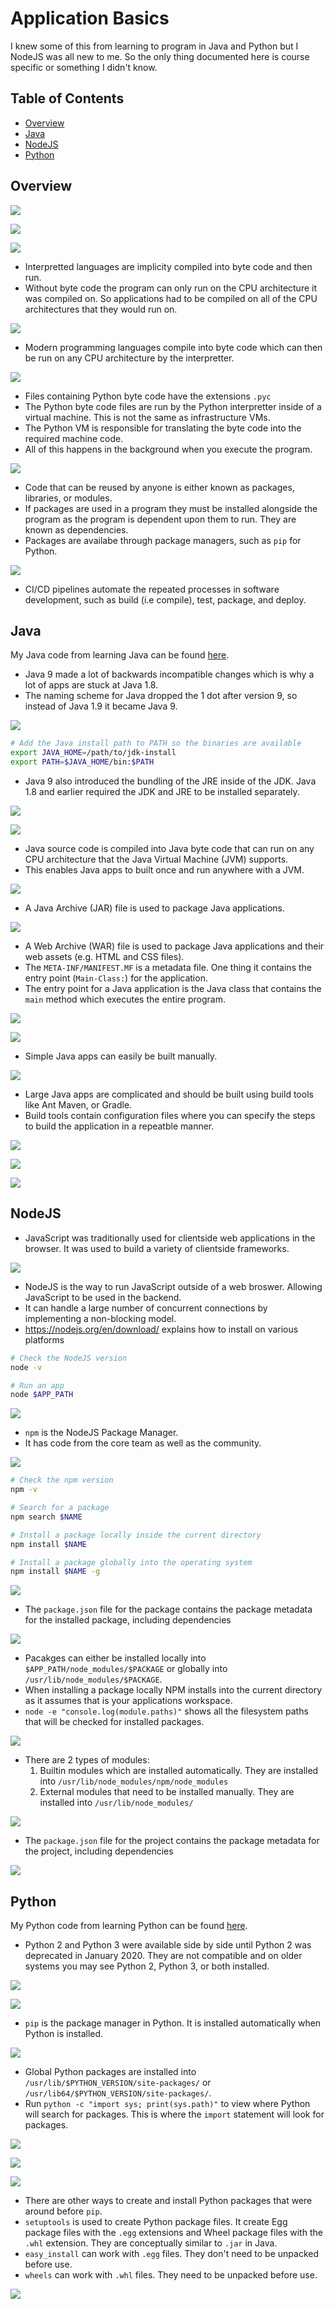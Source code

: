 # Application Basics <!-- omit in toc -->

I knew some of this from learning to program in Java and Python but I NodeJS was all new to me. So the only thing documented here is course specific or something I didn't know.

## Table of Contents <!-- omit in toc -->

- [Overview](#overview)
- [Java](#java)
- [NodeJS](#nodejs)
- [Python](#python)

## Overview

![](images/apps01.png)

![](images/apps02.png)

![](images/apps03.png)

* Interpretted languages are implicity compiled into byte code and then run.
* Without byte code the program can only run on the CPU architecture it was compiled on. So applications had to be compiled on all of the CPU architectures that they would run on.

![](images/apps04.png)

* Modern programming languages compile into byte code which can then be run on any CPU architecture by the interpretter.

![](images/apps05.png)

* Files containing Python byte code have the extensions `.pyc`
* The Python byte code files are run by the Python interpretter inside of a virtual machine. This is not the same as infrastructure VMs.
* The Python VM is responsible for translating the byte code into the required machine code.
* All of this happens in the background when you execute the program.

![](images/apps06.png)

* Code that can be reused by anyone is either known as packages, libraries, or modules.
* If packages are used in a program they must be installed alongside the program as the program is dependent upon them to run. They are known as dependencies.
* Packages are availabe through package managers, such as `pip` for Python.

![](images/apps07.png)

* CI/CD pipelines automate the repeated processes in software development, such as build (i.e compile), test, package, and deploy.

## Java

My Java code from learning Java can be found [here](https://github.com/dallas-hall/learning-java).

* Java 9 made a lot of backwards incompatible changes which is why a lot of apps are stuck at Java 1.8.
* The naming scheme for Java dropped the 1 dot after version 9, so instead of Java 1.9 it became Java 9.

![](images/java01.png)

```bash
# Add the Java install path to PATH so the binaries are available
export JAVA_HOME=/path/to/jdk-install
export PATH=$JAVA_HOME/bin:$PATH
```

* Java 9 also introduced the bundling of the JRE inside of the JDK. Java 1.8 and earlier required the JDK and JRE to be installed separately.

![](images/java02.png)

![](images/java03.png)

* Java source code is compiled into Java byte code that can run on any CPU architecture that the Java Virtual Machine (JVM) supports.
* This enables Java apps to built once and run anywhere with a JVM.

![](images/java04.png)

* A Java Archive (JAR) file is used to package Java applications.

![](images/java05.png)

* A Web Archive (WAR) file is used to package Java applications and their web assets (e.g. HTML and CSS files).
* The `META-INF/MANIFEST.MF` is a metadata file. One thing it contains the entry point (`Main-Class:`) for the application.
* The entry point for a Java application is the Java class that contains the `main` method which executes the entire program.

![](images/java06.png)

![](images/java07.png)

* Simple Java apps can easily be built manually.

![](images/java08.png)

* Large Java apps are complicated and should be built using build tools like Ant Maven, or Gradle.
* Build tools contain configuration files where you can specify the steps to build the application in a repeatble manner.

![](images/java09.png)

![](images/java10.png)

![](images/java11.png)

## NodeJS

* JavaScript was traditionally used for clientside web applications in the browser. It was used to build a variety of clientside frameworks.

![](images/javascript01.png)

* NodeJS is the way to run JavaScript outside of a web broswer. Allowing JavaScript to be used in the backend.
* It can handle a large number of concurrent connections by implementing a non-blocking model.
* https://nodejs.org/en/download/ explains how to install on various platforms

```bash
# Check the NodeJS version
node -v

# Run an app
node $APP_PATH
```

![](images/javascript02.png)

* `npm` is the NodeJS Package Manager.
* It has code from the core team as well as the community.

![](images/javascript03.png)

```bash
# Check the npm version
npm -v

# Search for a package
npm search $NAME

# Install a package locally inside the current directory
npm install $NAME

# Install a package globally into the operating system
npm install $NAME -g
```

![](images/javascript04.png)

* The `package.json` file for the package contains the package metadata for the installed package, including dependencies

![](images/javascript05.png)

* Pacakges can either be installed locally into `$APP_PATH/node_modules/$PACKAGE` or globally into `/usr/lib/node_modules/$PACKAGE`.
* When installing a package locally NPM installs into the current directory as it assumes that is your applications workspace.
* `node -e "console.log(module.paths)"` shows all the filesystem paths that will be checked for installed packages.

![](images/javascript06.png)

* There are 2 types of modules:
  1. Builtin modules which are installed automatically. They are installed into `/usr/lib/node_modules/npm/node_modules`
  2. External modules that need to be installed manually. They are installed into `/usr/lib/node_modules/`

![](images/javascript07.png)

* The `package.json` file for the project contains the package metadata for the project, including dependencies

![](images/javascript08.png)

## Python

My Python code from learning Python can be found [here](https://github.com/dallas-hall/learning-python).

* Python 2 and Python 3 were available side by side until Python 2 was deprecated in January 2020. They are not compatible and on older systems you may see Python 2, Python 3, or both installed.

![](images/python01.png)

![](images/python02.png)

* `pip` is the package manager in Python. It is installed automatically when Python is installed.

![](images/python03.png)

* Global Python packages are installed into `/usr/lib/$PYTHON_VERSION/site-packages/` or `/usr/lib64/$PYTHON_VERSION/site-packages/`.
* Run `python -c "import sys; print(sys.path)"` to view where Python will search for packages. This is where the `import` statement will look for packages.

![](images/python04.png)

![](images/python05.png)

![](images/python06.png)

* There are other ways to create and install Python packages that were around before `pip`.
* `setuptools` is used to create Python package files. It create Egg package files with the `.egg` extensions and Wheel package files with the `.whl` extension. They are conceptually similar to `.jar` in Java.
* `easy_install` can work with `.egg` files. They don't need to be unpacked before use.
* `wheels` can work with `.whl` files. They need to be unpacked before use.

![](images/python07.png)